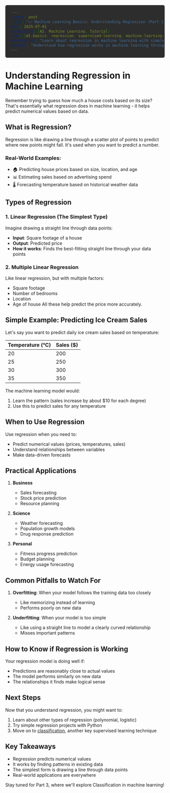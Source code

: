 ```yaml
---
layout: post
title: "📈 Machine Learning Basics: Understanding Regression (Part 2)"
date: 2025-07-01
categories: [AI, Machine Learning, Tutorial]
tags: [ml-basics, regression, supervised-learning, machine-learning-series, predictive-modeling]
description: "Learn about regression in machine learning with simple, real-world examples."
excerpt: "Understand how regression works in machine learning through practical examples, from predicting house prices to estimating sales."
---
```


<style>
pre, code {
    background-color: #2d2d2d !important;
    color: #ffffff !important;
}
pre {
    padding: 15px !important;
    border-radius: 5px !important;
    border: 1px solid #444 !important;
}
code {
    padding: 2px 5px !important;
    border-radius: 3px !important;
}
</style>

# Understanding Regression in Machine Learning

Remember trying to guess how much a house costs based on its size? That's essentially what regression does in machine learning - it helps predict numerical values based on data.

## What is Regression?

Regression is like drawing a line through a scatter plot of points to predict where new points might fall. It's used when you want to predict a number.

### Real-World Examples:
- 🏠 Predicting house prices based on size, location, and age
- 📊 Estimating sales based on advertising spend
- 🌡️ Forecasting temperature based on historical weather data

## Types of Regression

### 1. Linear Regression (The Simplest Type)
Imagine drawing a straight line through data points:
- **Input**: Square footage of a house
- **Output**: Predicted price
- **How it works**: Finds the best-fitting straight line through your data points

### 2. Multiple Linear Regression
Like linear regression, but with multiple factors:
- Square footage
- Number of bedrooms
- Location
- Age of house
All these help predict the price more accurately.

## Simple Example: Predicting Ice Cream Sales

Let's say you want to predict daily ice cream sales based on temperature:

Temperature (°C) | Sales ($)
----------------|----------
20              | 200
25              | 250
30              | 300
35              | 350

The machine learning model would:
1. Learn the pattern (sales increase by about $10 for each degree)
2. Use this to predict sales for any temperature

## When to Use Regression

Use regression when you need to:
- Predict numerical values (prices, temperatures, sales)
- Understand relationships between variables
- Make data-driven forecasts

## Practical Applications

1. **Business**
   - Sales forecasting
   - Stock price prediction
   - Resource planning

2. **Science**
   - Weather forecasting
   - Population growth models
   - Drug response prediction

3. **Personal**
   - Fitness progress prediction
   - Budget planning
   - Energy usage forecasting

## Common Pitfalls to Watch For

1. **Overfitting**: When your model follows the training data too closely
   - Like memorizing instead of learning
   - Performs poorly on new data

2. **Underfitting**: When your model is too simple
   - Like using a straight line to model a clearly curved relationship
   - Misses important patterns

## How to Know if Regression is Working

Your regression model is doing well if:
- Predictions are reasonably close to actual values
- The model performs similarly on new data
- The relationships it finds make logical sense

## Next Steps

Now that you understand regression, you might want to:
1. Learn about other types of regression (polynomial, logistic)
2. Try simple regression projects with Python
3. Move on to [classification](/2025-07-01-machine-learning-classification), another key supervised learning technique

## Key Takeaways

- Regression predicts numerical values
- It works by finding patterns in existing data
- The simplest form is drawing a line through data points
- Real-world applications are everywhere

Stay tuned for Part 3, where we'll explore Classification in machine learning!
